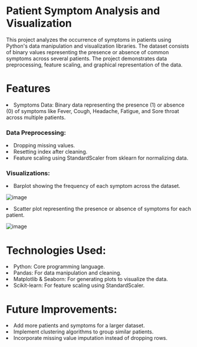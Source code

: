 # Patient Symptom Analysis and Visualization
 
This project analyzes the occurrence of symptoms in patients using Python's data manipulation and visualization libraries. The dataset consists of binary values representing the presence or absence of common symptoms across several patients. The project demonstrates data preprocessing, feature scaling, and graphical representation of the data.

# Features

<li>Symptoms Data: Binary data representing the presence (1) or absence (0) of symptoms like Fever, Cough, Headache, Fatigue, and Sore throat across multiple patients.</li>

### Data Preprocessing:  
<li> Dropping missing values.</li>
<li>Resetting index after cleaning.</li>
<li> Feature scaling using StandardScaler from sklearn for normalizing data.</li>


### Visualizations:
<li>Barplot showing the frequency of each symptom across the dataset.</li>

![image](https://github.com/user-attachments/assets/da77fd2b-6e3d-4542-b60d-4fa74f8e0502)

<li>Scatter plot representing the presence or absence of symptoms for each patient.</li>

![image](https://github.com/user-attachments/assets/a7f8c755-30f7-466b-bcaf-1ed1717dadaf)


# Technologies Used:
<li>Python: Core programming language.</li>
<li>Pandas: For data manipulation and cleaning.</li>
<li>Matplotlib & Seaborn: For generating plots to visualize the data.</li>
<li>Scikit-learn: For feature scaling using StandardScaler.</li>

# Future Improvements:
<li>Add more patients and symptoms for a larger dataset.</li>
<li>Implement clustering algorithms to group similar patients.</li>
<li>Incorporate missing value imputation instead of dropping rows.</li>

